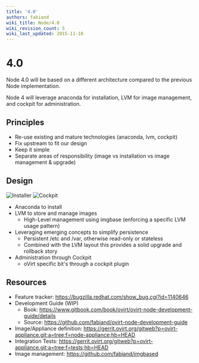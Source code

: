 ```yaml
---
title: '4.0'
authors: fabiand
wiki_title: Node/4.0
wiki_revision_count: 5
wiki_last_updated: 2015-11-18
---
```


# 4.0

Node 4.0 will be based on a different architecture compared to the previous Node implementation.

Node 4 will leverage anaconda for installation, LVM for image management, and cockpit for administration.

## Principles

*   Re-use existing and mature technologies (anaconda, lvm, cockpit)
*   Fix upstream to fit our design
*   Keep it simple
*   Separate areas of responsibility (image vs installation vs image management & upgrade)

## Design

![Installer](Inst-welcome.png "fig:Installer") ![Cockpit](Screenshot-storage.png "fig:Cockpit")

*   Anaconda to install
*   LVM to store and manage images
    -   High-Level management using imgbase (enforcing a specific LVM usage pattern)
*   Leveraging emerging concepts to simplify persistence
    -   Persistent /etc and /var, otherwise read-only or stateless
    -   Combined with the LVM layout this provides a solid upgrade and rollback story
*   Administration through Cockpit
    -   oVirt specific bit's through a cockpit plugin

## Resources

*   Feature tracker: <https://bugzilla.redhat.com/show_bug.cgi?id=1140646>
*   Development Guide (WIP)
    -   Book: <https://www.gitbook.com/book/ovirt/ovirt-node-development-guide/details>
    -   Source: <https://github.com/fabiand/ovirt-node-development-guide>
*   Image/Appliance definition: <https://gerrit.ovirt.org/gitweb?p=ovirt-appliance.git;a=tree;f=node-appliance;hb=HEAD>
*   Integration Tests: <https://gerrit.ovirt.org/gitweb?p=ovirt-appliance.git;a=tree;f=tests;hb=HEAD>
*   Image management: <https://github.com/fabiand/imgbased>
